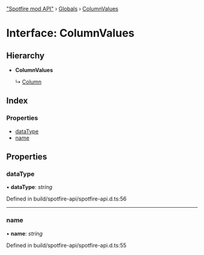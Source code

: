 ["Spotfire mod API"](../README.md) › [Globals](../globals.md) › [ColumnValues](columnvalues.md)

# Interface: ColumnValues

## Hierarchy

* **ColumnValues**

  ↳ [Column](column.md)

## Index

### Properties

* [dataType](columnvalues.md#datatype)
* [name](columnvalues.md#name)

## Properties

###  dataType

• **dataType**: *string*

Defined in build/spotfire-api/spotfire-api.d.ts:56

___

###  name

• **name**: *string*

Defined in build/spotfire-api/spotfire-api.d.ts:55
